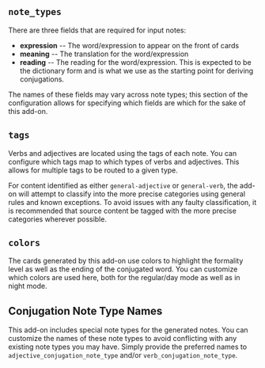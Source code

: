 ## `note_types`

There are three fields that are required for input notes:

* **expression** -- The word/expression to appear on the front of cards
* **meaning** -- The translation for the word/expression
* **reading** -- The reading for the word/expression. This is expected to be the dictionary form and is what we use as the starting point for deriving conjugations.

The names of these fields may vary across note types; this section of the configuration allows for specifying which fields are which for the sake of this add-on.

## `tags`

Verbs and adjectives are located using the tags of each note. You can configure which tags map to which types of verbs and adjectives. This allows for multiple tags to be routed to a given type.

For content identified as either `general-adjective` or `general-verb`, the add-on will attempt to classify into the more precise categories using general rules and known exceptions. To avoid issues with any faulty classification, it is recommended that source content be tagged with the more precise categories wherever possible.

## `colors`

The cards generated by this add-on use colors to highlight the formality level as well as the ending of the conjugated word. You can customize which colors are used here, both for the regular/day mode as well as in night mode.

## Conjugation Note Type Names

This add-on includes special note types for the generated notes. You can customize the names of these note types to avoid conflicting with any existing note types you may have. Simply provide the preferred names to `adjective_conjugation_note_type` and/or `verb_conjugation_note_type`.
